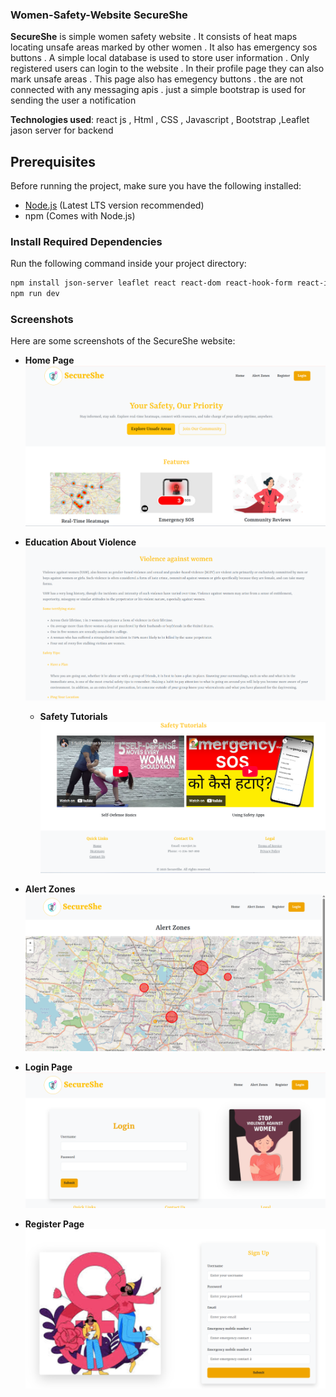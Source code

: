 ### Women-Safety-Website SecureShe

**SecureShe** is simple women safety website . It consists of heat maps locating unsafe areas marked by other women . It also has emergency sos buttons .
A simple local database is used to store user information . Only registered users can login to the website .  In their profile page they can also mark unsafe areas . This page also has emegency buttons . the are not connected with any messaging apis . just a simple bootstrap is used for sending the user a notification

**Technologies used**:
 react js , Html , CSS , Javascript , Bootstrap ,Leaflet
 jason server for backend

## Prerequisites

Before running the project, make sure you have the following installed:

- [Node.js](https://nodejs.org/) (Latest LTS version recommended)
- npm (Comes with Node.js)

### Install Required Dependencies

Run the following command inside your project directory:

```sh
npm install json-server leaflet react react-dom react-hook-form react-icons react-leaflet react-router-dom
npm run dev
```
### Screenshots

Here are some screenshots of the SecureShe website:

- **Home Page**  
  ![Home](screenshots/Home.png)

- **Education About Violence**  
  ![Education About Violence](screenshots/EducationAboutViolence.png)

  - **Safety Tutorials**  
  ![Safety Tutorials](screenshots/Safetytutorials.png)

- **Alert Zones**  
  ![Alert Zones](screenshots/AlertZones.png)

- **Login Page**  
  ![Login](screenshots/Login.png)

- **Register Page**  
  ![Register](screenshots/Registor.png)




